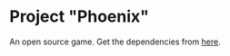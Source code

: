 # Project "Phoenix"

An open source game. Get the dependencies from [here](https://github.com/everettcaleb/phoenix-dependencies).
